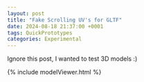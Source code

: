```yaml
---
layout: post
title: "Fake Scrolling UV's for GLTF"
date: 2024-08-18 21:37:00 +0001
tags: QuickPrototypes
categories: Experimental
---
```


Ignore this post, I wanted to test 3D models :) 

{% include modelViewer.html %}
